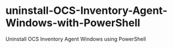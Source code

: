 # uninstall-OCS-Inventory-Agent-Windows-with-PowerShell
Uninstall OCS Inventory Agent Windows using PowerShell

